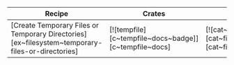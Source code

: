 | Recipe | Crates | Categories |
|--------|--------|------------|
| [Create Temporary Files or Temporary Directories][ex~filesystem~temporary-files-or-directories] | [![tempfile][c~tempfile~docs~badge]][c~tempfile~docs] | [![cat~filesystem][cat~filesystem~badge]][cat~filesystem] |
